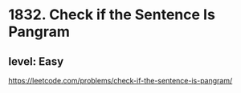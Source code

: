 # 1832. Check if the Sentence Is Pangram
## level: Easy

https://leetcode.com/problems/check-if-the-sentence-is-pangram/
